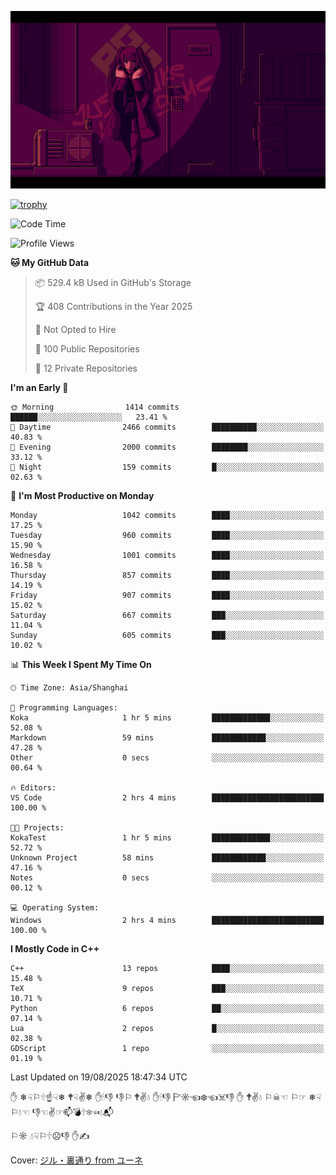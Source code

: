 ![](imgs/main.png)

[![trophy](https://github-profile-trophy.vercel.app/?username=NeilKleistGao&theme=dracula)](https://github.com/ryo-ma/github-profile-trophy)

<!--START_SECTION:waka-->
![Code Time](http://img.shields.io/badge/Code%20Time-1%2C792%20hrs%2046%20mins-blue)

![Profile Views](http://img.shields.io/badge/Profile%20Views-0-blue)

**🐱 My GitHub Data** 

> 📦 529.4 kB Used in GitHub's Storage 
 > 
> 🏆 408 Contributions in the Year 2025
 > 
> 🚫 Not Opted to Hire
 > 
> 📜 100 Public Repositories 
 > 
> 🔑 12 Private Repositories 
 > 
**I'm an Early 🐤** 

```text
🌞 Morning                1414 commits        ██████░░░░░░░░░░░░░░░░░░░   23.41 % 
🌆 Daytime                2466 commits        ██████████░░░░░░░░░░░░░░░   40.83 % 
🌃 Evening                2000 commits        ████████░░░░░░░░░░░░░░░░░   33.12 % 
🌙 Night                  159 commits         █░░░░░░░░░░░░░░░░░░░░░░░░   02.63 % 
```
📅 **I'm Most Productive on Monday** 

```text
Monday                   1042 commits        ████░░░░░░░░░░░░░░░░░░░░░   17.25 % 
Tuesday                  960 commits         ████░░░░░░░░░░░░░░░░░░░░░   15.90 % 
Wednesday                1001 commits        ████░░░░░░░░░░░░░░░░░░░░░   16.58 % 
Thursday                 857 commits         ████░░░░░░░░░░░░░░░░░░░░░   14.19 % 
Friday                   907 commits         ████░░░░░░░░░░░░░░░░░░░░░   15.02 % 
Saturday                 667 commits         ███░░░░░░░░░░░░░░░░░░░░░░   11.04 % 
Sunday                   605 commits         ███░░░░░░░░░░░░░░░░░░░░░░   10.02 % 
```


📊 **This Week I Spent My Time On** 

```text
🕑︎ Time Zone: Asia/Shanghai

💬 Programming Languages: 
Koka                     1 hr 5 mins         █████████████░░░░░░░░░░░░   52.08 % 
Markdown                 59 mins             ████████████░░░░░░░░░░░░░   47.28 % 
Other                    0 secs              ░░░░░░░░░░░░░░░░░░░░░░░░░   00.64 % 

🔥 Editors: 
VS Code                  2 hrs 4 mins        █████████████████████████   100.00 % 

🐱‍💻 Projects: 
KokaTest                 1 hr 5 mins         █████████████░░░░░░░░░░░░   52.72 % 
Unknown Project          58 mins             ████████████░░░░░░░░░░░░░   47.16 % 
Notes                    0 secs              ░░░░░░░░░░░░░░░░░░░░░░░░░   00.12 % 

💻 Operating System: 
Windows                  2 hrs 4 mins        █████████████████████████   100.00 % 
```

**I Mostly Code in C++** 

```text
C++                      13 repos            ████░░░░░░░░░░░░░░░░░░░░░   15.48 % 
TeX                      9 repos             ███░░░░░░░░░░░░░░░░░░░░░░   10.71 % 
Python                   6 repos             ██░░░░░░░░░░░░░░░░░░░░░░░   07.14 % 
Lua                      2 repos             █░░░░░░░░░░░░░░░░░░░░░░░░   02.38 % 
GDScript                 1 repo              ░░░░░░░░░░░░░░░░░░░░░░░░░   01.19 % 
```




 Last Updated on 19/08/2025 18:47:34 UTC
<!--END_SECTION:waka-->

✋ ❄☟⚐🕆☝☟❄ 🕈☟✌❄ ✋🕯👎 👎⚐ 🕈✌💧 ✋🕯👎 🏱☼☜❄☜☠👎 ✋ 🕈✌💧 ⚐☠☜ ⚐☞ ❄☟⚐💧☜ 👎☜✌☞📫💣🕆❄☜💧📬

⚐☼ 💧☟⚐🕆☹👎 ✋✍

Cover: [ジル・裏通り from ユーネ](https://www.pixiv.net/artworks/62127066)
